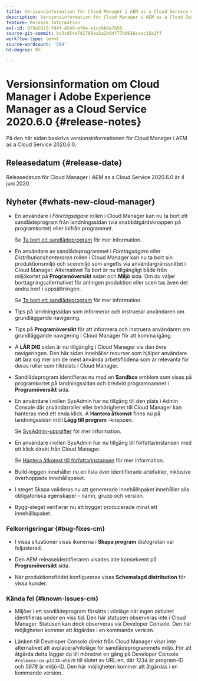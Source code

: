 ```yaml
---
title: Versionsinformation för Cloud Manager i AEM as a Cloud Service version 2020.6.0
description: Versionsinformation för Cloud Manager i AEM as a Cloud Service version 2020.6.0
feature: Release Information
exl-id: 879a5025-f94f-4549-bf6e-e1cc6b6a7b58
source-git-commit: bc3c054e781789aa2a2b94f77b0616caec15e2ff
workflow-type: tm+mt
source-wordcount: '594'
ht-degree: 0%

---
```


# Versionsinformation om Cloud Manager i Adobe Experience Manager as a Cloud Service 2020.6.0 {#release-notes}

På den här sidan beskrivs versionsinformationen för Cloud Manager i AEM as a Cloud Service 2020.6.0.

## Releasedatum {#release-date}

Releasedatum för Cloud Manager i AEM as a Cloud Service 2020.6.0 är 4 juni 2020.

## Nyheter {#whats-new-cloud-manager}

* En användare i *Företagsägare* rollen i Cloud Manager kan nu ta bort ett sandlådeprogram från landningssidan (via snabbåtgärdsknappen på programkortet) eller inifrån programmet.

  Se [Ta bort ett sandlådeprogram](https://experienceleague.adobe.com/docs/experience-manager-cloud-service/onboarding/getting-access/cloud-service-programs/creating-a-program.html) för mer information.

* En användare av sandlådeprogrammet i *Företagsägare* eller *Distributionshanteraren* rollen i Cloud Manager kan nu ta bort sin produktionsmiljö och scenmiljö som angetts via användargränssnittet i Cloud Manager. Alternativet Ta bort är nu tillgängligt både från miljökortet på **Programöversikt** sidan och **Miljö** sida. Om du väljer borttagningsalternativet för antingen produktion eller scen tas även det andra bort i uppsättningen.

  Se [Ta bort ett sandlådeprogram](https://experienceleague.adobe.com/docs/experience-manager-cloud-service/onboarding/getting-access/cloud-service-programs/creating-a-program.html) för mer information.

* Tips på landningssidan som informerar och instruerar användaren om grundläggande navigering.

* Tips på **Programöversikt** för att informera och instruera användaren om grundläggande navigering i Cloud Manager för att komma igång.

* A **LÄR DIG** sidan är nu tillgänglig i Cloud Manager via den övre navigeringen. Den här sidan innehåller resurser som hjälper användare att lära sig mer om de mest använda arbetsflödena som är relevanta för deras roller som tilldelats i Cloud Manager.

* Sandlådeprogram identifieras nu med en **Sandbox** emblem som visas på programkortet på landningssidan och bredvid programnamnet i **Programöversikt** sida.

* En användare i rollen SysAdmin har nu tillgång till den plats i Admin Console där användarroller eller behörigheter till Cloud Manager kan hanteras med ett enda klick. A **Hantera åtkomst** finns nu på landningssidan intill **Lägg till program** -knappen.

  Se [SysAdmin-uppgifter](https://experienceleague.adobe.com/docs/experience-manager-cloud-service/onboarding/getting-access/navigation.html#sysadmin-tasks) för mer information.

* En användare i rollen SysAdmin har nu tillgång till författarinstansen med ett klick direkt från Cloud Manager.

  Se [Hantera åtkomst till författarinstansen](https://experienceleague.adobe.com/docs/experience-manager-cloud-service/onboarding/getting-access/navigation.html#manage-access-aem) för mer information.

* Build-loggen innehåller nu en lista över identifierade artefakter, inklusive överhoppade innehållspaket.

* I steget Skapa valideras nu att genererade innehållspaket innehåller alla obligatoriska egenskaper - namn, grupp och version.

* Bygg-steget verifierar nu att bygget producerade minst ett innehållspaket.

### Felkorrigeringar {#bug-fixes-cm}

* I vissa situationer visas ikonerna i **Skapa program** dialogrutan var feljusterad.

* Den AEM releaseidentifieraren visades inte konsekvent på **Programöversikt** sida.

* När produktionsflödet konfigureras visas **Schemalagd distribution** för vissa kunder.

### Kända fel {#known-issues-cm}

* Miljöer i ett sandlådeprogram försätts i viloläge när ingen aktivitet identifieras under en viss tid. Den här statusen observeras inte i Cloud Manager. Statusen kan dock observeras via Developer Console. Den här möjligheten kommer att åtgärdas i en kommande version.

* Länken till Developer Console direkt från Cloud Manager visar inte alternativet att avplacera/viloläge för sandlådeprogrammets miljö. För att åtgärda detta lägger du till mönstret en gång på Developer Console `#release-cm-p1234-e5678` till slutet av URL:en, där *1234* är program-ID och *5678* är miljö-ID. Den här möjligheten kommer att åtgärdas i en kommande version.
